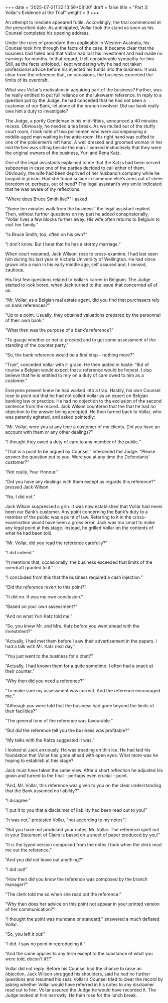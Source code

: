 +++
date = '2025-07-21T22:13:56+08:00'
draft = false
title = "Part 3: Vollar's Evidence at the Trial"
weight = 3
+++

An attempt to mediate appeared futile. Accordingly, the trial commenced at the prescribed date. As anticipated, Vollar took the stand as soon as his Counsel completed his opening address.

Under the rules of procedure then applicable in Western Australia, his Counsel took him through the facts of the case. It became clear that the business had failed and that Vollar had lost his investment and had made no earnings for months. In that regard, I felt considerable sympathy for him. Still, as the facts unfolded, I kept wondering why he had not taken professional advice before his injected his funds into the business. It was clear from the reference that, on occasions, the business exceeded the limits of its overdraft. 

What was Vollar’s motivation in acquiring part of the business? Further, was he really entitled to put full reliance on the lukewarm reference. In reply to a question put by the Judge, he had conceded that he had not been a customer of our Bank, let alone of the branch involved. Did our bank really owe him a duty to investigate?



The Judge, a portly Gentleman in his mid-fifties, announced a 40 minutes recess. Obviously, he needed a tea break. As we mulled out of the stuffy court room, I took note of two policemen who were accompanying a middle-aged man waiting in the ante-room. His right hand was cuffed to one of the policemen’s left hand.  A well dressed and groomed woman in her mid thirties was sitting beside the man. I sensed instinctively that they were the original owners of the business, Yuri and Rena Katz.

One of the legal assistants explained to me that the Katzs had been served subpoenas in case one of the parties decided to call either of them. Obviously, the wife had been deprived of her husband’s company while he languid in prison. Had she found solace in someone else’s arms out of sheer boredom or, perhaps, out of need? The legal assistant’s wry smile indicated that he was aware of my reflections.

“Where does Bruce Smith live?” I asked

“Some ten minutes walk from the business” the legal assistant replied. Then, without further questions on my part he added conspiratorially, “Vollar lives a few blocks further away. His wife often returns to Belgium to visit her family.”

“Is Bruce Smith, too, often on his own?”

“I don’t know. But I hear that he has a stormy marriage.”



When court resumed, Jack Wilson, rose to cross-examine. I had last seen him during his last year in Victoria University of Wellington. He had since grown into a man in his early middle age, self assured and, I sensed, cautious.

His first few questions related to Vollar’s career in Belgium. The Judge started to look bored, when Jack turned to the issue that concerned all of us.

“Mr. Vollar, as a Belgian real estate agent, did you find that purchasers rely on bank references?”

“Up to a point. Usually, they obtained valuations prepared by the personnel of their own bank.”

“What then was the purpose of a bank’s reference?”

“To gauge whether or not to proceed and to get some assessment of the standing of the counter party.”

“So, the bank reference would be a first step – nothing more?”

“True”, conceded Vollar with ill grace. He then added in haste: “But of course a Belgian would expect that a reference would be honest. I also believe that he is entitled to rely on a duty of care owed to him as a customer.”

Everyone present knew he had walked into a trap. Hastily, his own Counsel rose to point out that he had not called Vollar as an expert on Belgian banking law or practice. He had no objection to the exclusion of the second sentence from the record. Jack Wilson countered that the  that he had no objection to the answer being accepted. He then turned back to Vollar, who was patently agitated, and asked pointedly:

“Mr. Vollar, were you at any time a customer of my clients. Did you have an account with them or any other dealings?”

“I thought they owed a duty of care to any member of the public.”

“That is a point to be argued by Counsel,” interceded the Judge. “Please answer the question put to you. Were you at any time the Defendants’ customer?”

“Not really, Your Honour.”

“Did you have any dealings with them except as regards this reference?” pressed Jack Wilson.

“No, I did not.”



Jack Wilson suppressed a grin. It was now established that Vollar had never been our Bank’s customer. Any point concerning the Bank’s duty to a member of the public was a point of law. Referring to it in the cross-examination would have been a gross error. Jack was too smart to make any legal point at this stage. Instead, he grilled Vollar on the contents of what he had been told.

“Mr. Vollar, did you read the reference carefully?”

“I did indeed.”

“It mentions that, occasionally, the business exceeded that limits of the overdraft granted to it.”

“I concluded from this that the business required a cash injection.”

“Did the reference revert to this point?”

“It did no. It was my own conclusion.”

“Based on your own assessment?”

“And on what Yuri Katz told me.”

“So, you knew Mr. and Mrs. Katz before you went ahead with the investment?”

“Actually, I had met them before I saw their advertisement in the papers. I had a talk with Mr. Katz next day.”

“You just went to the business for a chat?”

“Actually, I had known them for a quite sometime. I often had a snack at their counter.”

“Why then did you need a reference?”

“To make sure my assessment was correct. And the reference encouraged me.”

“Although you were told that the business had gone beyond the limits of their facilities?”

“The general tone of the reference was favourable.”

“But did the reference tell you the business was profitable?”

“My talks with the Katzs suggested it was.”



I looked at Jack anxiously. He was treading on thin ice. He had laid his foundation that Vollar had gone ahead with open eyes. What more was he hoping to establish at this stage?

Jack must have taken the same view. After a short reflection he adjusted his gown and turned to the final –  perhaps even crucial –  point.

“And, Mr. Vollar, this reference was given to you on the clear understanding that the Bank assumed no liability?”

“I disagree.”

“I put it to you that a disclaimer of liability had been read out to you!”

“It was not,” protested Vollar, “not according to my notes”!

“But you have not produced your notes, Mr. Vollar. The reference spelt out in your Statement of Claim is based on a sheet of paper produced by you!”

“It is the typed version composed from the notes I took when the clerk read me out the reference.”

“And you did not leave out anything?”

“I did not!”

“How then did you know the reference was composed by the branch manager?”

“The clerk told me so when she read out the reference.”

“Why then does her advice on this point not appear in your printed version of her communication?”

“I thought the point was mundane or standard,” answered a much deflated Vollar.

“So, you left it out!”

“I did. I saw no point in reproducing it.”

“And the same applies to any term except to the substance of what you were told, doesn't it?!”



Vollar did not reply. Before his Counsel had the chance to raise an objection, Jack Wilson shrugged his shoulders, said he had no further questions and resumed his seat. Vollar’s Counsel tried to clear the record by asking whether Vollar would have referred in his notes to any disclaimer read out to him. Vollar assured the Judge he would have recorded it. The Judge looked at him narrowly. He then rose for the lunch break.